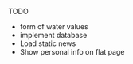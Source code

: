 TODO
* form of water values
* implement database
* Load static news
* Show personal info on flat page
